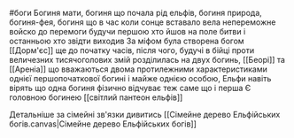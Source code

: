 #боги 
Богиня мати, богиня що почала рід ельфів, богиня природа, богиня-фея, богиня що в час коли сонце вставало вела непереможне войско до перемоги будучи першою хто йшов на поле битви і останньою хто звідти виходив
За міфом була створена богом [[Дорм'єс]] ще до початку часів, після чого, будучі в бійці проти величезних тисячоголових змій розділилась на двух богинь, [[Беорі]] та [[Ареніа]] що вважаються двома протилежними характеристиками однієї першопочаткової богині і майже однією особою, Ельфи навіть вірять що одна богиня фізично відчуває теж саме що і перша
Є головною богинею [[світлий пантеон ельфів]]

Детальніше за сімейні зв'язки дивитись [[Сімейне дерево Ельфійських богів.canvas|Сімейне дерево Ельфійських богів]]
